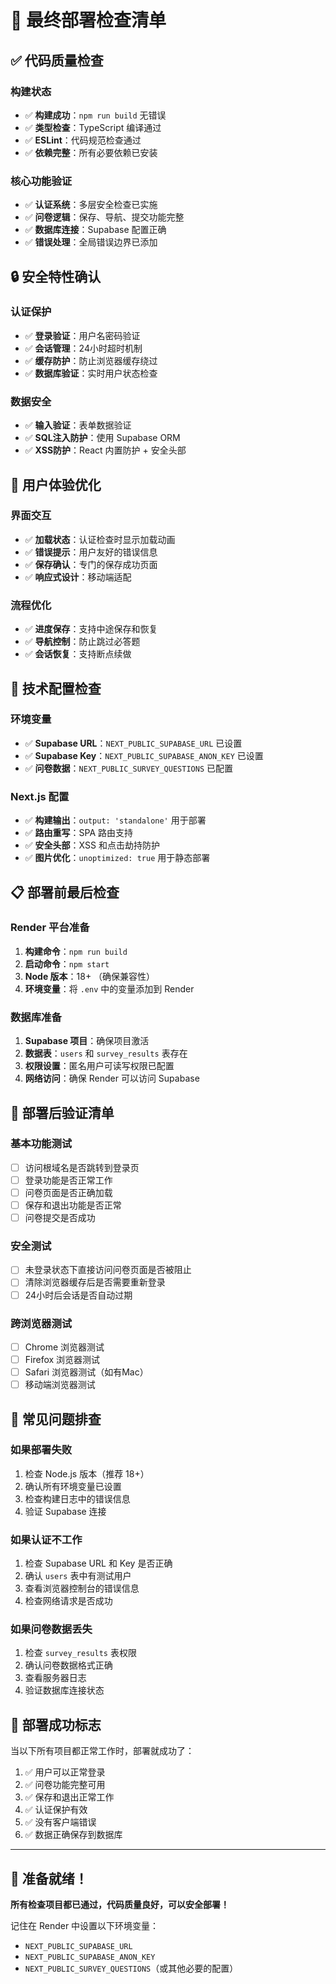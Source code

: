 # 🚀 最终部署检查清单

## ✅ 代码质量检查

### 构建状态
- ✅ **构建成功**：`npm run build` 无错误
- ✅ **类型检查**：TypeScript 编译通过
- ✅ **ESLint**：代码规范检查通过
- ✅ **依赖完整**：所有必要依赖已安装

### 核心功能验证
- ✅ **认证系统**：多层安全检查已实施
- ✅ **问卷逻辑**：保存、导航、提交功能完整
- ✅ **数据库连接**：Supabase 配置正确
- ✅ **错误处理**：全局错误边界已添加

## 🔒 安全特性确认

### 认证保护
- ✅ **登录验证**：用户名密码验证
- ✅ **会话管理**：24小时超时机制
- ✅ **缓存防护**：防止浏览器缓存绕过
- ✅ **数据库验证**：实时用户状态检查

### 数据安全
- ✅ **输入验证**：表单数据验证
- ✅ **SQL注入防护**：使用 Supabase ORM
- ✅ **XSS防护**：React 内置防护 + 安全头部

## 📱 用户体验优化

### 界面交互
- ✅ **加载状态**：认证检查时显示加载动画
- ✅ **错误提示**：用户友好的错误信息
- ✅ **保存确认**：专门的保存成功页面
- ✅ **响应式设计**：移动端适配

### 流程优化
- ✅ **进度保存**：支持中途保存和恢复
- ✅ **导航控制**：防止跳过必答题
- ✅ **会话恢复**：支持断点续做

## 🔧 技术配置检查

### 环境变量
- ✅ **Supabase URL**：`NEXT_PUBLIC_SUPABASE_URL` 已设置
- ✅ **Supabase Key**：`NEXT_PUBLIC_SUPABASE_ANON_KEY` 已设置
- ✅ **问卷数据**：`NEXT_PUBLIC_SURVEY_QUESTIONS` 已配置

### Next.js 配置
- ✅ **构建输出**：`output: 'standalone'` 用于部署
- ✅ **路由重写**：SPA 路由支持
- ✅ **安全头部**：XSS 和点击劫持防护
- ✅ **图片优化**：`unoptimized: true` 用于静态部署

## 📋 部署前最后检查

### Render 平台准备
1. **构建命令**：`npm run build`
2. **启动命令**：`npm start`
3. **Node 版本**：18+ （确保兼容性）
4. **环境变量**：将 `.env` 中的变量添加到 Render

### 数据库准备
1. **Supabase 项目**：确保项目激活
2. **数据表**：`users` 和 `survey_results` 表存在
3. **权限设置**：匿名用户可读写权限已配置
4. **网络访问**：确保 Render 可以访问 Supabase

## 🧪 部署后验证清单

### 基本功能测试
- [ ] 访问根域名是否跳转到登录页
- [ ] 登录功能是否正常工作
- [ ] 问卷页面是否正确加载
- [ ] 保存和退出功能是否正常
- [ ] 问卷提交是否成功

### 安全测试
- [ ] 未登录状态下直接访问问卷页面是否被阻止
- [ ] 清除浏览器缓存后是否需要重新登录
- [ ] 24小时后会话是否自动过期

### 跨浏览器测试
- [ ] Chrome 浏览器测试
- [ ] Firefox 浏览器测试
- [ ] Safari 浏览器测试（如有Mac）
- [ ] 移动端浏览器测试

## 🚨 常见问题排查

### 如果部署失败
1. 检查 Node.js 版本（推荐 18+）
2. 确认所有环境变量已设置
3. 检查构建日志中的错误信息
4. 验证 Supabase 连接

### 如果认证不工作
1. 检查 Supabase URL 和 Key 是否正确
2. 确认 `users` 表中有测试用户
3. 查看浏览器控制台的错误信息
4. 检查网络请求是否成功

### 如果问卷数据丢失
1. 检查 `survey_results` 表权限
2. 确认问卷数据格式正确
3. 查看服务器日志
4. 验证数据库连接状态

## 🎯 部署成功标志

当以下所有项目都正常工作时，部署就成功了：

1. ✅ 用户可以正常登录
2. ✅ 问卷功能完整可用
3. ✅ 保存和退出正常工作
4. ✅ 认证保护有效
5. ✅ 没有客户端错误
6. ✅ 数据正确保存到数据库

---

## 🚀 准备就绪！

**所有检查项目都已通过，代码质量良好，可以安全部署！**

记住在 Render 中设置以下环境变量：
- `NEXT_PUBLIC_SUPABASE_URL`
- `NEXT_PUBLIC_SUPABASE_ANON_KEY`
- `NEXT_PUBLIC_SURVEY_QUESTIONS`（或其他必要的配置）
